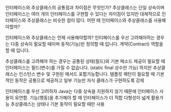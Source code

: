 
인터페이스와 추상클래스의 공통점과 차이점은 무엇인가?
추상클래스는 단일 상속이며 인터페이스는 여러 개의 인터페이스를 구현할 수 있다는 차이점이 있지만 대체적으로 인터페이스와 추상클래스는 비슷한 점이 많다.
어떤 때 인터페이스와 추상클래스를 사용해야할까?

인터페이스와 추상클래스는 언제 사용해야할까?
인터페이스를 우선 고려해야하는 경우는 다중 상속이 필요할 때이며 동작(기능)만 정의할 때 입니다. 계약(Contract) 역할을 할 때 입니다.

추상클래스를 고려해야 하는 경우는 공통된 상태(필드)와 기본 메소드 제공이 필요할 때 인터페이스는 필드(변수)를 가질 수 없습니다. (static final 상수만 가능)
하지만 추상클래스는 인스턴스 변수 및 구현된 메서드 포함가능합니다. 템플릿 패턴이 필요할 때 기본적인 동작은 공통으로 제공하고 일부 기능만 자식 클래스가 구현하도록 강제

인터페이스를 우선 고려하자
Java는 다중 상속을 지원하지 않기 때문에 인터페이스 사용이 유연함. 기능(행동)을 추가해야 할 때 인터페이스가 더 적합 다형성이 넓게 활용가능
추상클래스는 상태나 기본 동작이 필요할 때만 사용
